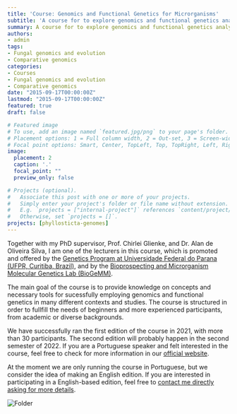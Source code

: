 ```yaml
---
title: 'Course: Genomics and Functional Genetics for Microrganisms'
subtitle: 'A course for to explore genomics and functional genetics analyses in microrganisms studies'
summary: A course for to explore genomics and functional genetics analyses in microrganisms studies
authors:
- admin
tags:
- Fungal genomics and evolution
- Comparative genomics
categories:
- Courses
- Fungal genomics and evolution
- Comparative genomics
date: "2015-09-17T00:00:00Z"
lastmod: "2015-09-17T00:00:00Z"
featured: true
draft: false

# Featured image
# To use, add an image named `featured.jpg/png` to your page's folder.
# Placement options: 1 = Full column width, 2 = Out-set, 3 = Screen-width
# Focal point options: Smart, Center, TopLeft, Top, TopRight, Left, Right, BottomLeft, Bottom, BottomRight
image:
  placement: 2
  caption: '.'
  focal_point: ""
  preview_only: false

# Projects (optional).
#   Associate this post with one or more of your projects.
#   Simply enter your project's folder or file name without extension.
#   E.g. `projects = ["internal-project"]` references `content/project/deep-learning/index.md`.
#   Otherwise, set `projects = []`.
projects: [phyllosticta-genomes]
---
```


Together with my PhD supervisor, Prof. Chirlei Glienke, and Dr. Alan de Oliveira Silva, I am one of the lecturers in this course, which is promoted and offered by the [Genetics Program at Universidade Federal do Parana (UFPR, Curitiba, Brazil)](https://www.bio.ufpr.br/portal/ppggenetica/), and by the [Bioprospecting and Microrganism Molecular Genetics Lab (BioGeMM)](https://www.bio.ufpr.br/portal/biogemm/). 

The main goal of the course is to provide knowledge on concepts and necessary tools for sucessfully employing genomics and functional genetics in many different contexts and studies. The course is structured in order to fullfill the needs of beginners and more experienced participants, from academic or diverse backgrounds. 

We have successfully ran the first edition of the course in 2021, with more than 30 participants. The second edition will probably happen in the second semester of 2022. If you are a Portuguese speaker and felt interested in the course, feel free to check for more information in our [official website](https://cursogenomicaegeneticaufpr.netlify.app/).

At the moment we are only running the course in Portuguese, but we consider the idea of making an English edition. If you are interested in participating in a English-based edition, feel free to [contact me directly asking for more details](/#contact). 

![Folder](Folder.jpg)
